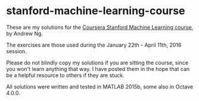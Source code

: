 stanford-machine-learning-course
================================

These are my solutions for the
[Coursera Stanford Machine Learning course][course], by Andrew Ng.

The exercises are those used during the January 22th - April 11th, 2016
session.

Please do not blindly copy my solutions if you are sitting the course, since
you won't learn anything that way.
I have posted them in the hope that can be a helpful resource to others if they
are stuck.

All solutions were written and tested in MATLAB 2015b, some also in
Octave 4.0.0.


  [course]: https://www.coursera.org/learn/machine-learning/
